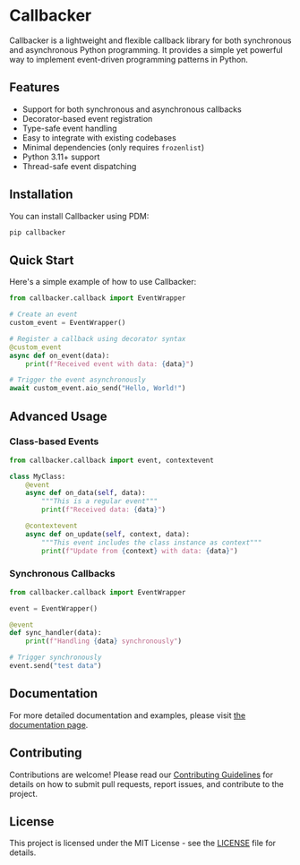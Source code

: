 # Callbacker

Callbacker is a lightweight and flexible callback library for both synchronous and asynchronous Python programming. It provides a simple yet powerful way to implement event-driven programming patterns in Python.

## Features

- Support for both synchronous and asynchronous callbacks
- Decorator-based event registration
- Type-safe event handling
- Easy to integrate with existing codebases
- Minimal dependencies (only requires `frozenlist`)
- Python 3.11+ support
- Thread-safe event dispatching

## Installation

You can install Callbacker using PDM:

```sh
pip callbacker
```

## Quick Start

Here's a simple example of how to use Callbacker:

```python
from callbacker.callback import EventWrapper

# Create an event
custom_event = EventWrapper()

# Register a callback using decorator syntax
@custom_event
async def on_event(data):
    print(f"Received event with data: {data}")

# Trigger the event asynchronously
await custom_event.aio_send("Hello, World!")
```

## Advanced Usage

### Class-based Events

```python
from callbacker.callback import event, contextevent

class MyClass:
    @event
    async def on_data(self, data):
        """This is a regular event"""
        print(f"Received data: {data}")

    @contextevent
    async def on_update(self, context, data):
        """This event includes the class instance as context"""
        print(f"Update from {context} with data: {data}")
```

### Synchronous Callbacks

```python
from callbacker.callback import EventWrapper

event = EventWrapper()

@event
def sync_handler(data):
    print(f"Handling {data} synchronously")

# Trigger synchronously
event.send("test data")
```

## Documentation

For more detailed documentation and examples, please visit [the documentation page](https://github.com/ipfans/callbacker).

## Contributing

Contributions are welcome! Please read our [Contributing Guidelines](CONTRIBUTING.md) for details on how to submit pull requests, report issues, and contribute to the project.

## License

This project is licensed under the MIT License - see the [LICENSE](LICENSE) file for details.
